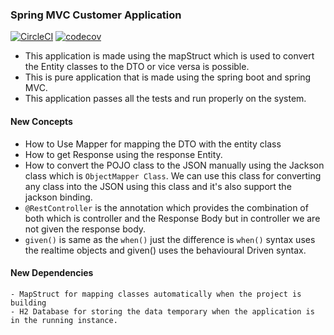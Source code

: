 ### Spring MVC Customer Application
[![CircleCI](https://dl.circleci.com/status-badge/img/gh/mananaggarwal2001/MVC-Mapper-Introduction/tree/master.svg?style=svg)](https://dl.circleci.com/status-badge/redirect/gh/mananaggarwal2001/MVC-Mapper-Introduction/tree/master)
[![codecov](https://codecov.io/gh/mananaggarwal2001/MVC-Mapper-Introduction/graph/badge.svg?token=OY7XCCY8LN)](https://codecov.io/gh/mananaggarwal2001/MVC-Mapper-Introduction)
- This application is made using the mapStruct which is used to convert the Entity classes to the DTO or vice versa is possible.
- This is pure application that is made using the spring boot and spring MVC.
- This application passes all the tests and run properly on the system.
#### New Concepts
- How to Use Mapper for mapping the DTO with the entity class
- How to get Response using the response Entity.
- How to convert the POJO class to the JSON manually using the Jackson class which is `ObjectMapper Class`. We can use this class for converting any class into the JSON using this class and it's also support the jackson binding.
- `@RestController` is the annotation which provides the combination of both which is controller and the Response Body but in controller we are not given the response body.
- `given()` is same as the `when()` just the difference is `when()` syntax uses the realtime objects and given() uses the behavioural Driven syntax.
#### New Dependencies
```angular2html
- MapStruct for mapping classes automatically when the project is building
- H2 Database for storing the data temporary when the application is in the running instance.
```